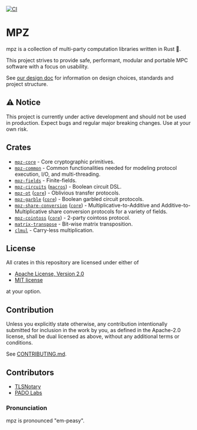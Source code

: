 [![CI](https://github.com/privacy-scaling-explorations/mpz/actions/workflows/rust.yml/badge.svg)](https://github.com/privacy-scaling-explorations/mpz/actions)

# MPZ

mpz is a collection of multi-party computation libraries written in Rust 🦀.

This project strives to provide safe, performant, modular and portable MPC software with a focus on usability.

See [our design doc](./DESIGN.md) for information on design choices, standards and project structure.

## ⚠️ Notice

This project is currently under active development and should not be used in production. Expect bugs and regular major breaking changes. Use at your own risk.

## Crates

  - [`mpz-core`](./crates/mpz-core/) - Core cryptographic primitives.
  - [`mpz-common`](./crates/mpz-common) - Common functionalities needed for modeling protocol execution, I/O, and multi-threading.
  - [`mpz-fields`](./crates/mpz-fields/) - Finite-fields.
  - [`mpz-circuits`](./crates/mpz-circuits/) ([`macros`](./crates/mpz-circuits-macros/)) - Boolean circuit DSL.
  - [`mpz-ot`](./crates/mpz-ot) ([`core`](./crates/mpz-ot-core/)) - Oblivious transfer protocols.
  - [`mpz-garble`](./crates/mpz-garble/) ([`core`](./crates/mpz-garble-core/)) - Boolean garbled circuit protocols.
  - [`mpz-share-conversion`](./crates/mpz-share-conversion/) ([`core`](./crates/mpz-share-conversion-core/)) - Multiplicative-to-Additive and Additive-to-Multiplicative share conversion protocols for a variety of fields.
  - [`mpz-cointoss`](./crates/mpz-cointoss/) ([`core`](./crates/mpz-cointoss-core/)) - 2-party cointoss protocol.
  - [`matrix-transpose`](./crates/matrix-transpose/) - Bit-wise matrix transposition.
  - [`clmul`](./crates/clmul/) - Carry-less multiplication.

## License
All crates in this repository are licensed under either of

- [Apache License, Version 2.0](http://www.apache.org/licenses/LICENSE-2.0)
- [MIT license](http://opensource.org/licenses/MIT)

at your option.

## Contribution

Unless you explicitly state otherwise, any contribution intentionally submitted
for inclusion in the work by you, as defined in the Apache-2.0 license, shall be
dual licensed as above, without any additional terms or conditions.

See [CONTRIBUTING.md](CONTRIBUTING.md).

## Contributors

- [TLSNotary](https://github.com/tlsnotary)
- [PADO Labs](https://github.com/pado-labs)


### Pronunciation

mpz is pronounced "em-peasy".